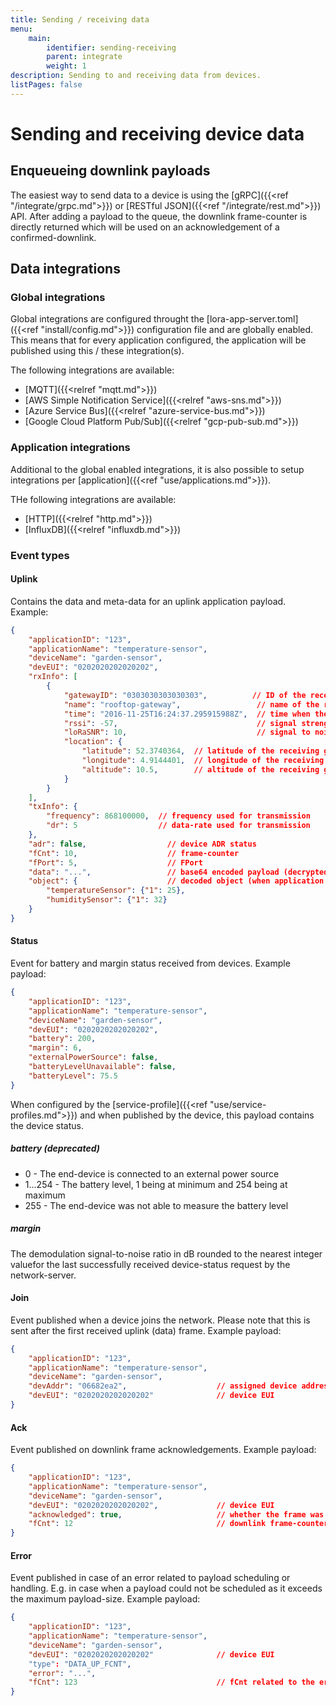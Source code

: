 ```yaml
---
title: Sending / receiving data
menu:
    main:
        identifier: sending-receiving
        parent: integrate
        weight: 1
description: Sending to and receiving data from devices.
listPages: false
---
```


# Sending and receiving device data

## Enqueueing downlink payloads

The easiest way to send data to a device is using the [gRPC]({{<ref "/integrate/grpc.md">}})
or [RESTful JSON]({{<ref "/integrate/rest.md">}}) API. After adding a payload to the queue,
the downlink frame-counter is directly returned which will be used on an acknowledgement
of a confirmed-downlink.

## Data integrations

### Global integrations

Global integrations are configured throught the [lora-app-server.toml]({{<ref "install/config.md">}})
configuration file and are globally enabled. This means that for every application configured,
the application will be published using this / these integration(s).

The following integrations are available:

* [MQTT]({{<relref "mqtt.md">}})
* [AWS Simple Notification Service]({{<relref "aws-sns.md">}})
* [Azure Service Bus]({{<relref "azure-service-bus.md">}})
* [Google Cloud Platform Pub/Sub]({{<relref "gcp-pub-sub.md">}})


### Application integrations

Additional to the global enabled integrations, it is also possible to setup
integrations per [application]({{<ref "use/applications.md">}}).

THe following integrations are available:

* [HTTP]({{<relref "http.md">}})
* [InfluxDB]({{<relref "influxdb.md">}})

### Event types

#### Uplink

Contains the data and meta-data for an uplink application payload.
Example:

```json
{
    "applicationID": "123",
    "applicationName": "temperature-sensor",
    "deviceName": "garden-sensor",
    "devEUI": "0202020202020202",
    "rxInfo": [
        {
            "gatewayID": "0303030303030303",          // ID of the receiving gateway
            "name": "rooftop-gateway",                 // name of the receiving gateway
            "time": "2016-11-25T16:24:37.295915988Z",  // time when the package was received (GPS time of gateway, only set when available)
            "rssi": -57,                               // signal strength (dBm)
            "loRaSNR": 10,                             // signal to noise ratio
            "location": {
                "latitude": 52.3740364,  // latitude of the receiving gateway
                "longitude": 4.9144401,  // longitude of the receiving gateway
                "altitude": 10.5,        // altitude of the receiving gateway
            }
        }
    ],
    "txInfo": {
        "frequency": 868100000,  // frequency used for transmission
        "dr": 5                  // data-rate used for transmission
    },
    "adr": false,                  // device ADR status
    "fCnt": 10,                    // frame-counter
    "fPort": 5,                    // FPort
    "data": "...",                 // base64 encoded payload (decrypted)
    "object": {                    // decoded object (when application coded has been configured)
        "temperatureSensor": {"1": 25},
        "humiditySensor": {"1": 32}
    }
}
```

#### Status

Event for battery and margin status received from devices. Example payload:

```json
{
    "applicationID": "123",
    "applicationName": "temperature-sensor",
    "deviceName": "garden-sensor",
    "devEUI": "0202020202020202",
    "battery": 200,
    "margin": 6,
    "externalPowerSource": false,
    "batteryLevelUnavailable": false,
    "batteryLevel": 75.5
}
```

When configured by the [service-profile]({{<ref "use/service-profiles.md">}})
and when published by the device, this payload contains the device status.

##### battery (deprecated)

* 0 - The end-device is connected to an external power source
* 1...254 - The battery level, 1 being at minimum and 254 being at maximum
* 255 - The end-device was not able to measure the battery level

##### margin

The demodulation signal-to-noise ratio in dB rounded
to the nearest integer valuefor the last successfully received device-status
request by the network-server.

#### Join

Event published when a device joins the network. Please note that this is sent
after the first received uplink (data) frame. Example payload:

```json
{
    "applicationID": "123",
    "applicationName": "temperature-sensor",
    "deviceName": "garden-sensor",
    "devAddr": "06682ea2",                    // assigned device address
    "devEUI": "0202020202020202"              // device EUI
}
```

#### Ack

Event published on downlink frame acknowledgements. Example payload:

```json
{
    "applicationID": "123",
    "applicationName": "temperature-sensor",
    "deviceName": "garden-sensor",
    "devEUI": "0202020202020202",             // device EUI
    "acknowledged": true,                     // whether the frame was acknowledged or not (e.g. timeout)
    "fCnt": 12                                // downlink frame-counter
}
```

#### Error

Event published in case of an error related to payload scheduling or handling.
E.g. in case when a payload could not be scheduled as it exceeds the maximum
payload-size. Example payload:

```json
{
    "applicationID": "123",
    "applicationName": "temperature-sensor",
    "deviceName": "garden-sensor",
    "devEUI": "0202020202020202"              // device EUI
    "type": "DATA_UP_FCNT",
    "error": "...",
    "fCnt": 123                               // fCnt related to the error (if applicable)
}
```
